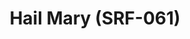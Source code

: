 ---
ee_id_thing: na
site: na
type: na
inv_num: 2022-015
add_credit:
url: 2022-015
title: Hail Mary (SRF-061)
year: '2022'
display_year: '2022'
medium: 'American microblogging and social networking service (Twitter), artist software,
  carillon(s), and carillonneur(s). '
dims: 'Variable. '
pitch: 'Twitter bot which generates a score for carillon once a day. '
ps: 'Free for all 2 play! '
live_url: https://hail-mary.world/
youtube:
related_code:
imgs: hail-mary-2022-015-web-ih--QR2g.jpg
subheading:
download:
commission: 'Hail Mary is a co-commission of FRONT International: Cleveland Triennial
  for Contemporary Art and MUNCH Triennale.'
related:
layout: things-i-made
---